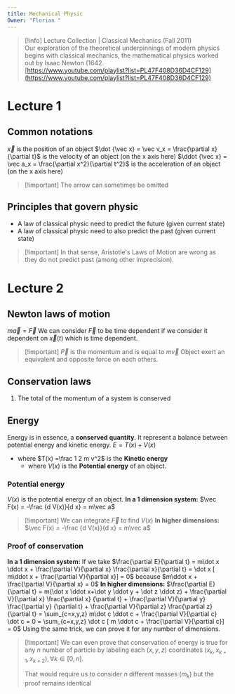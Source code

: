 ```yaml
---
title: Mechanical Physic
Owner: "Florian "
---
```

> [!info] Lecture Collection | Classical Mechanics (Fall 2011)  
> Our exploration of the theoretical underpinnings of modern physics begins with classical mechanics, the mathematical physics worked out by Isaac Newton (1642.  
> [https://www.youtube.com/playlist?list=PL47F408D36D4CF129](https://www.youtube.com/playlist?list=PL47F408D36D4CF129)  
# Lecture 1
## Common notations
$\vec x$ is the position of an object
$\dot {\vec x} = \vec v_x = \frac{\partial x}{\partial t}$ is the velocity of an object (on the x axis here)
$\ddot {\vec x} = \vec a_x = \frac{\partial x^2}{\partial t^2}$ is the acceleration of an object (on the x axis here)

> [!important] The arrow can sometimes be omitted
## Principles that govern physic
- A law of classical physic need to predict the future (given current state)
- A law of classical physic need to also predict the past (given current state)

> [!important] In that sense, Aristotle's Laws of Motion are wrong as they do not predict past (among other imprecision).
# Lecture 2
## Newton laws of motion
$m\vec{a} = \vec{F}$
We can consider $\vec F$ to be time dependent if we consider it dependent on $\vec x(t)$ which is time dependent.

> [!important] $\vec{P}$ is the momentum and is equal to $m\vec{v}$
Object exert an equivalent and opposite force on each others.
## Conservation laws
1. The total of the momentum of a system is conserved
## Energy
Energy is in essence, a **conserved quantity**. It represent a balance between potential energy and kinetic energy.
$E = T(x) + V(x)$
- where $T(x) =\frac 1 2 m v^2$ is the **Kinetic energy**
    - where $V(x)$ is the **Potential energy** of an object.
### Potential energy
$V(x)$ is the potential energy of an object.
**In a 1 dimension system:**
$\vec F(x) = -\frac {d V(x)}{d x} = m\vec a$

> [!important] We can integrate $\vec F$ to find $V(x)$
**In higher dimensions:**
$\vec F(x) = -\frac {d V(x)}{d x} = m\vec a$
### Proof of conservation
**In a 1 dimension system:**
If we take $\frac{\partial E}{\partial t} = m\dot x \ddot x + \frac{\partial V}{\partial x} \frac{\partial x}{\partial t} = \dot x [ m\ddot x + \frac{\partial V}{\partial x}] = 0$ because $m\ddot x + \frac{\partial V}{\partial x} = 0$
**In higher dimensions:**
$\frac{\partial E}{\partial t} = m(\dot x \ddot x+\dot y \ddot y + \dot z \ddot z) + \frac{\partial V}{\partial x} \frac{\partial x} {\partial t} + \frac{\partial V}{\partial y} \frac{\partial y} {\partial t} + \frac{\partial V}{\partial z} \frac{\partial z} {\partial t} = \sum_{c=x,y,z} m\dot c \ddot c + \frac{\partial V}{\partial c} \dot c = 0 = \sum_{c=x,y,z} \dot c [ m \ddot c + \frac{\partial V}{\partial c}] = 0$
Using the same trick, we can prove it for any number of dimensions.

> [!important] We can even prove that conservation of energy is true for any $n$ number of particle by labeling each $(x,y,z)$ coordinates $(x_k, x_{k+1}, x_{k+2}), \forall k \in [0,n]$.
> 
> That would require us to consider $n$ different masses ($m_k$) but the proof remains identical